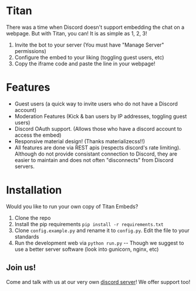 # Titan
There was a time when Discord doesn't support embedding the chat on a webpage. But with Titan, you can! It is as simple as 1, 2, 3!
1. Invite the bot to your server (You must have "Manage Server" permissions)
2. Configure the embed to your liking (toggling guest users, etc)
3. Copy the iframe code and paste the line in your webpage!

# Features
- Guest users (a quick way to invite users who do not have a Discord account)
- Moderation Features (Kick & ban users by IP addresses, toggling guest users)
- Discord OAuth support. (Allows those who have a discord account to access the embed)
- Responsive material design! (Thanks materializecss!!)
- All features are done via REST apis (respects discord's rate limiting). Although do not provide consistant connection to Discord, they are easier to maintain and does not often "disconnects" from Discord servers.

# Installation
Would you like to run your own copy of Titan Embeds?
1. Clone the repo
2. Install the pip requirements `pip install -r requirements.txt`
3. Clone `config.example.py` and rename it to `config.py`. Edit the file to your standards
4. Run the development web via `python run.py` -- Though we suggest to use a better server software (look into gunicorn, nginx, etc)


## Join us!
Come and talk with us at our very own [discord server](https://discord.gg/z4pdtuV)! We offer support too!